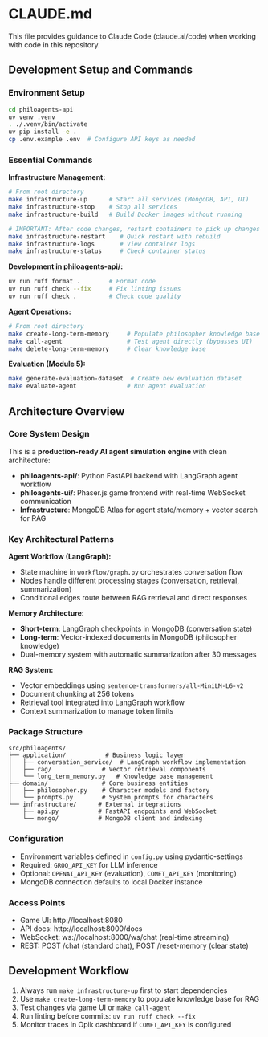 # CLAUDE.md

This file provides guidance to Claude Code (claude.ai/code) when working with code in this repository.

## Development Setup and Commands

### Environment Setup
```bash
cd philoagents-api
uv venv .venv
. ./.venv/bin/activate
uv pip install -e .
cp .env.example .env  # Configure API keys as needed
```

### Essential Commands

**Infrastructure Management:**
```bash
# From root directory
make infrastructure-up      # Start all services (MongoDB, API, UI)
make infrastructure-stop    # Stop all services
make infrastructure-build   # Build Docker images without running

# IMPORTANT: After code changes, restart containers to pick up changes
make infrastructure-restart    # Quick restart with rebuild
make infrastructure-logs       # View container logs
make infrastructure-status     # Check container status
```

**Development in philoagents-api/:**
```bash
uv run ruff format .        # Format code
uv run ruff check --fix     # Fix linting issues
uv run ruff check .         # Check code quality
```

**Agent Operations:**
```bash
# From root directory
make create-long-term-memory     # Populate philosopher knowledge base
make call-agent                  # Test agent directly (bypasses UI)
make delete-long-term-memory     # Clear knowledge base
```

**Evaluation (Module 5):**
```bash
make generate-evaluation-dataset  # Create new evaluation dataset
make evaluate-agent              # Run agent evaluation
```

## Architecture Overview

### Core System Design
This is a **production-ready AI agent simulation engine** with clean architecture:

- **philoagents-api/**: Python FastAPI backend with LangGraph agent workflow
- **philoagents-ui/**: Phaser.js game frontend with real-time WebSocket communication
- **Infrastructure**: MongoDB Atlas for agent state/memory + vector search for RAG

### Key Architectural Patterns

**Agent Workflow (LangGraph):**
- State machine in `workflow/graph.py` orchestrates conversation flow
- Nodes handle different processing stages (conversation, retrieval, summarization)
- Conditional edges route between RAG retrieval and direct responses

**Memory Architecture:**
- **Short-term**: LangGraph checkpoints in MongoDB (conversation state)
- **Long-term**: Vector-indexed documents in MongoDB (philosopher knowledge)
- Dual-memory system with automatic summarization after 30 messages

**RAG System:**
- Vector embeddings using `sentence-transformers/all-MiniLM-L6-v2`
- Document chunking at 256 tokens
- Retrieval tool integrated into LangGraph workflow
- Context summarization to manage token limits

### Package Structure
```
src/philoagents/
├── application/           # Business logic layer
│   ├── conversation_service/  # LangGraph workflow implementation
│   ├── rag/              # Vector retrieval components  
│   └── long_term_memory.py   # Knowledge base management
├── domain/               # Core business entities
│   ├── philosopher.py    # Character models and factory
│   └── prompts.py        # System prompts for characters
└── infrastructure/      # External integrations
    ├── api.py           # FastAPI endpoints and WebSocket
    └── mongo/           # MongoDB client and indexing
```

### Configuration
- Environment variables defined in `config.py` using pydantic-settings
- Required: `GROQ_API_KEY` for LLM inference
- Optional: `OPENAI_API_KEY` (evaluation), `COMET_API_KEY` (monitoring)
- MongoDB connection defaults to local Docker instance

### Access Points
- Game UI: http://localhost:8080
- API docs: http://localhost:8000/docs
- WebSocket: ws://localhost:8000/ws/chat (real-time streaming)
- REST: POST /chat (standard chat), POST /reset-memory (clear state)

## Development Workflow

1. Always run `make infrastructure-up` first to start dependencies
2. Use `make create-long-term-memory` to populate knowledge base for RAG
3. Test changes via game UI or `make call-agent`
4. Run linting before commits: `uv run ruff check --fix`
5. Monitor traces in Opik dashboard if `COMET_API_KEY` is configured